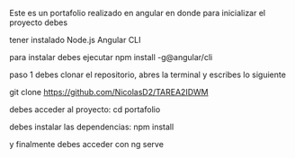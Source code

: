 Este es un portafolio realizado en angular en donde para inicializar el proyecto debes

tener instalado
Node.js
Angular CLI

para instalar debes ejecutar
npm install -g@angular/cli

paso 1 
debes clonar el repositorio, abres la terminal y escribes lo siguiente

git clone https://github.com/NicolasD2/TAREA2IDWM

debes acceder al proyecto:
cd portafolio

debes instalar las dependencias:
npm install

y finalmente debes acceder con
ng serve
